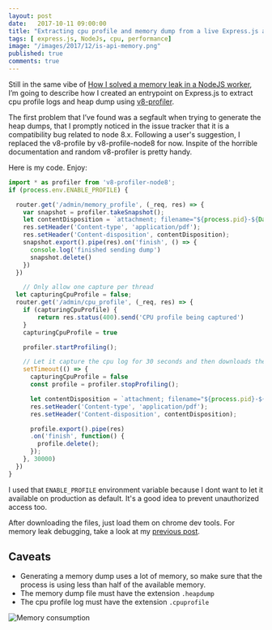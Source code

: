 ```yaml
---
layout: post
date:   2017-10-11 09:00:00
title: "Extracting cpu profile and memory dump from a live Express.js app"
tags: [ express.js, NodeJs, cpu, performance]
image: "/images/2017/12/is-api-memory.png"
published: true
comments: true
---
```


Still in the same vibe of [How I solved a memory leak in a NodeJS worker](/2017/10/11/memoryleak-in-node-js-q-defer.html), I’m going to describe how I created an entrypoint on Express.js to extract cpu profile logs and heap dump using [v8-profiler](https://github.com/node-inspector/v8-profiler).

The first problem that I’ve found was a segfault when trying to generate the heap dumps, that I promptly noticed in the issue tracker that it is a compatibility bug related to node 8.x. Following a user's suggestion, I replaced the v8-profile by v8-profile-node8 for now. Inspite of the horrible documentation and random v8-profiler is pretty handy.

Here is my code. Enjoy:

```ts
import * as profiler from 'v8-profiler-node8';
if (process.env.ENABLE_PROFILE) {

  router.get('/admin/memory_profile', (_req, res) => {
    var snapshot = profiler.takeSnapshot();
    let contentDisposition = `attachment; filename="${process.pid}-${Date.now()}.heapsnapshot"`
    res.setHeader('Content-type', 'application/pdf');
    res.setHeader('Content-disposition', contentDisposition);
    snapshot.export().pipe(res).on('finish', () => {
      console.log('finished sending dump')
      snapshot.delete()
    })
  })

    // Only allow one capture per thread
  let capturingCpuProfile = false;
  router.get('/admin/cpu_profile', (_req, res) => {
    if (capturingCpuProfile) {
        return res.status(400).send('CPU profile being captured')
    }
    capturingCpuProfile = true

    profiler.startProfiling();

    // Let it capture the cpu log for 30 seconds and then downloads the file
    setTimeout(() => {
      capturingCpuProfile = false
      const profile = profiler.stopProfiling();

      let contentDisposition = `attachment; filename="${process.pid}-${Date.now()}.cpuprofile"`
      res.setHeader('Content-type', 'application/pdf');
      res.setHeader('Content-disposition', contentDisposition);

      profile.export().pipe(res)
      .on('finish', function() {
        profile.delete();
      });
    }, 30000)
  })
}
```

I used that `ENABLE_PROFILE` environment variable because I dont want to let it available on production as default. It's a good idea to prevent unauthorized access too.

After downloading the files, just load them on chrome dev tools. For memory leak debugging, take a look at my [previous post](/2017/10/11/memoryleak-in-node-js-q-defer.html).

## Caveats

- Generating a memory dump uses a lot of memory, so make sure that the process is using less than half of the available memory.
- The memory dump file must have the extension `.heapdump`
- The cpu profile log must have the extension `.cpuprofile`

![Memory consumption](/images/2017/12/is-api-memory.png)
